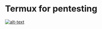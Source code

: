 # Termux for pentesting
[![alt-text](https://raw.githubusercontent.com/NeKroFR/README-files/main/termux.png)](https://termux.com/)
